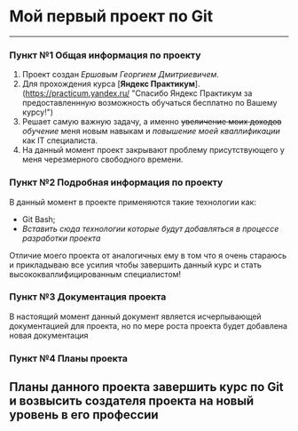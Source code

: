 # Мой первый проект по Git

---

### Пункт №1 Общая информация по проекту

1. Проект создан *Ершовым Георгием Дмитриевичем*.
2. Для прохождения курса [**Яндекс Практикум**].(https://practicum.yandex.ru/ "Спасибо Яндекс Практикум за предоставленнную возможность обучаться бесплатно по Вашему курсу!")
3. Решает самую важную задачу, а именно ~~увеличение моих доходов~~ *обучение* меня новым навыкам и *повышение моей кваллификации* как IT специалиста.
4. На данный момент проект закрывают проблему присутствующего у меня черезмерного свободного времени.

### Пункт №2 Подробная информация по проекту

В данный момент в проекте применяются такие технологии как:
- Git Bash;
- *Вставить сюда технологии которые будут добавляться в процессе разработки проекта*

Отличие моего проекта от аналогичных ему в том что я очень стараюсь и прикладываю все усилия чтобы завершить данный курс и стать высококваллифицированным специалистом!

### Пункт №3 Документация проекта

В настоящий момент данный документ является исчерпывающей документацией для проекта, но по мере роста проекта будет добавлена новая документация

### Пункт №4 Планы проекта

## Планы данного проекта завершить курс по Git и возвысить создателя проекта на новый уровень в его профессии

